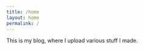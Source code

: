 ```yaml
---
title: /home
layout: home
permalink: /
---
```


This is my blog, where I upload various stuff I made.
